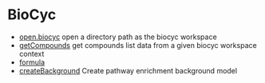 # BioCyc



+ [open.biocyc](BioCyc/open.biocyc.1) open a directory path as the biocyc workspace
+ [getCompounds](BioCyc/getCompounds.1) get compounds list data from a given biocyc workspace context
+ [formula](BioCyc/formula.1) 
+ [createBackground](BioCyc/createBackground.1) Create pathway enrichment background model
